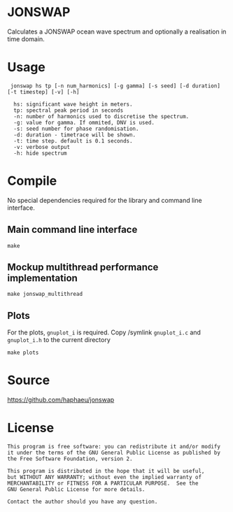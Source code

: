 # JONSWAP 

Calculates a JONSWAP ocean wave spectrum and optionally a realisation in time domain.

# Usage

```
 jonswap hs tp [-n num_harmonics] [-g gamma] [-s seed] [-d duration] [-t timestep] [-v] [-h]

  hs: significant wave height in meters.
  tp: spectral peak period in seconds
  -n: number of harmonics used to discretise the spectrum.
  -g: value for gamma. If ommited, DNV is used.
  -s: seed number for phase randomisation.
  -d: duration - timetrace will be shown.
  -t: time step. default is 0.1 seconds.
  -v: verbose output
  -h: hide spectrum
```

# Compile

No special dependencies required for the library and command line interface.

## Main command line interface

`make`

## Mockup multithread performance implementation

`make jonswap_multithread`

## Plots

For the plots, `gnuplot_i` is required.
Copy /symlink `gnuplot_i.c` and `gnuplot_i.h` to the current directory

`make plots` 


# Source

https://github.com/haphaeu/jonswap

# License

    This program is free software: you can redistribute it and/or modify
    it under the terms of the GNU General Public License as published by
    the Free Software Foundation, version 2.

    This program is distributed in the hope that it will be useful,
    but WITHOUT ANY WARRANTY; without even the implied warranty of
    MERCHANTABILITY or FITNESS FOR A PARTICULAR PURPOSE.  See the
    GNU General Public License for more details.

    Contact the author should you have any question.
